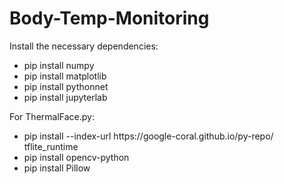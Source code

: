 # Body-Temp-Monitoring
Install the necessary dependencies:
<ul>
  <li>pip install numpy</li>
  <li>pip install matplotlib</li>
  <li>pip install pythonnet</li>
  <li>pip install jupyterlab</li>
</ul>
For ThermalFace.py:
<ul>
  <li>pip install --index-url https://google-coral.github.io/py-repo/ tflite_runtime</li>
  <li>pip install opencv-python</li>
  <li>pip install Pillow</li>
</ul>
